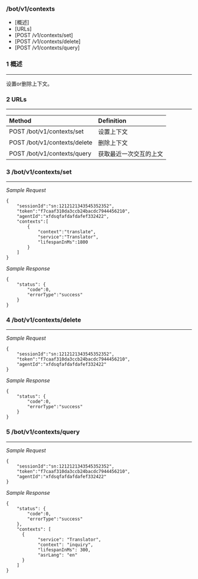 ### /bot/v1/contexts

* [概述]
* [URLs]
* [POST /v1/contexts/set]
* [POST /v1/contexts/delete]
* [POST /v1/contexts/query]

### 1 概述

---

设置or删除上下文。

### 2 URLs

---

| Method | Definition |
| :--- | :--- |
| POST /bot/v1/contexts/set | 设置上下文 |
| POST /bot/v1/contexts/delete | 删除上下文 |
| POST /bot/v1/contexts/query | 获取最近一次交互的上文 |

### 3 /bot/v1/contexts/set

---

_Sample Request_

```
{
    "sessionId":"sn:1212121343545352352",
    "token":"f7caaf310da3ccb24bacdc7944456210",
    "agentId":"xfdsqfafdafdafef332422",
    "contexts":[
        {
            "context":"translate",
            "service":"Translator",
            "lifespanInMs":1800
        }
    ]
}
```

_Sample Response_

```
{
    "status": {
        "code":0,
        "errorType":"success"
    }
}
```

### 4 /bot/v1/contexts/delete

---

_Sample Request_

```
{
    "sessionId":"sn:1212121343545352352",
    "token":"f7caaf310da3ccb24bacdc7944456210",
    "agentId":"xfdsqfafdafdafef332422"
}
```

_Sample Response_

```
{
    "status": {
        "code":0,
        "errorType":"success"
    }
}
```


### 5 /bot/v1/contexts/query

---

_Sample Request_

```
{
    "sessionId":"sn:1212121343545352352",
    "token":"f7caaf310da3ccb24bacdc7944456210",
    "agentId":"xfdsqfafdafdafef332422"
}
```

_Sample Response_

```
{
    "status": {
        "code":0,
        "errorType":"success"
    },
    "contexts": [
      {
            "service": "Translator",
            "context": "inquiry",
            "lifespanInMs": 300,
            "asrLang": "en"
      }
    ]
}
```


